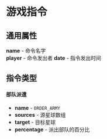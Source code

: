 游戏指令
======

通用属性
------
**name** - 命令名字  
**player** - 命令发出者
**date** - 指令发出时间

指令类型
------
#### 部队派遣  
  - **name** - `ORDER_ARMY`  
  - **sources** - 源星球数组
  - **target** - 目标星球  
  - **percentage** - 派出部队的百分比
  
